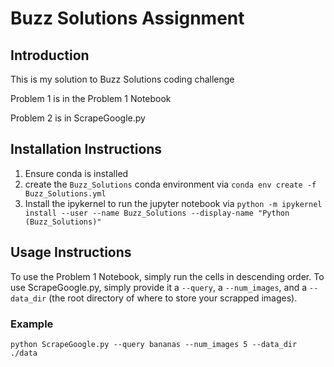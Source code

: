 # Buzz Solutions Assignment

## Introduction

This is my solution to Buzz Solutions coding challenge

Problem 1 is in the Problem 1 Notebook

Problem 2 is in ScrapeGoogle.py

## Installation Instructions 

1. Ensure conda is installed
2. create the `Buzz_Solutions` conda environment via  `conda env create -f Buzz_Solutions.yml`
3. Install the ipykernel to run the jupyter notebook via `python -m ipykernel install --user --name Buzz_Solutions --display-name "Python (Buzz_Solutions)"`

## Usage Instructions

To use the Problem 1 Notebook, simply run the cells in descending order.
To use ScrapeGoogle.py, simply provide it a `--query`, a `--num_images`, and a `--data_dir` (the root directory of where to store your scrapped images).
### Example
`python ScrapeGoogle.py --query bananas --num_images 5 --data_dir ./data`

